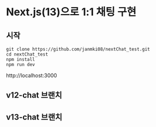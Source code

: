 # Next.js(13)으로 1:1 채팅 구현
## 시작
```
git clone https://github.com/janmki08/nextChat_test.git
cd nextChat_test
npm install
npm run dev
```
http://localhost:3000
## v12-chat 브랜치

## v13-chat 브랜치
